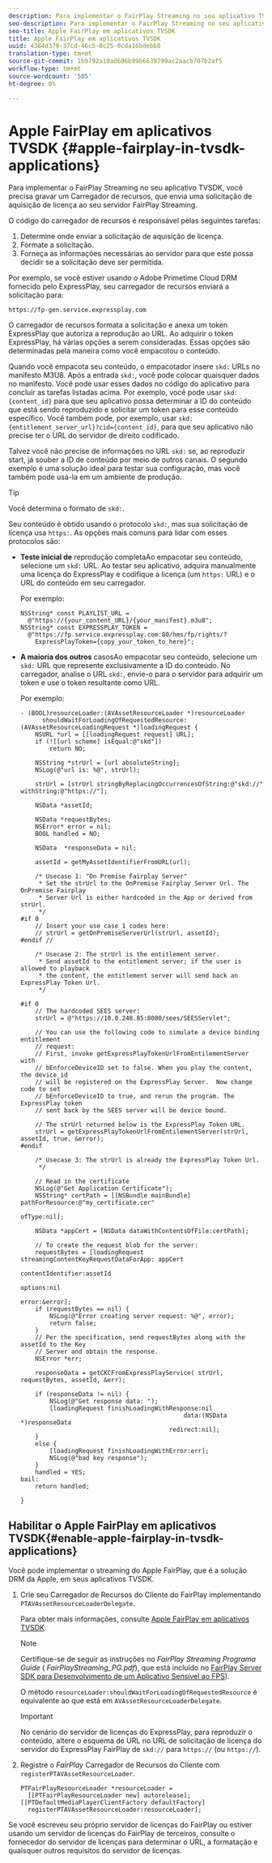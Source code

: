 ```yaml
---
description: Para implementar o FairPlay Streaming no seu aplicativo TVSDK, você precisa gravar um Carregador de recursos, que envia uma solicitação de aquisição de licença ao seu servidor FairPlay Streaming.
seo-description: Para implementar o FairPlay Streaming no seu aplicativo TVSDK, você precisa gravar um Carregador de recursos, que envia uma solicitação de aquisição de licença ao seu servidor FairPlay Streaming.
seo-title: Apple FairPlay em aplicativos TVSDK
title: Apple FairPlay em aplicativos TVSDK
uuid: 4384d379-37cd-46c5-8c25-0cda16bdebb8
translation-type: tm+mt
source-git-commit: 1b9792a10ad606b99b6639799ac2aacb707b2af5
workflow-type: tm+mt
source-wordcount: '585'
ht-degree: 0%

---
```



# Apple FairPlay em aplicativos TVSDK {#apple-fairplay-in-tvsdk-applications}

Para implementar o FairPlay Streaming no seu aplicativo TVSDK, você precisa gravar um Carregador de recursos, que envia uma solicitação de aquisição de licença ao seu servidor FairPlay Streaming.

O código do carregador de recursos é responsável pelas seguintes tarefas:

1. Determine onde enviar a solicitação de aquisição de licença.
1. Formate a solicitação.
1. Forneça as informações necessárias ao servidor para que este possa decidir se a solicitação deve ser permitida.

Por exemplo, se você estiver usando o Adobe Primetime Cloud DRM fornecido pelo ExpressPlay, seu carregador de recursos enviará a solicitação para:

```
https://fp-gen.service.expressplay.com
```

O carregador de recursos formata a solicitação e anexa um token ExpressPlay que autoriza a reprodução ao URL. Ao adquirir o token ExpressPlay, há várias opções a serem consideradas. Essas opções são determinadas pela maneira como você empacotou o conteúdo.

Quando você empacota seu conteúdo, o empacotador insere `skd:` URLs no manifesto M3U8. Após a entrada `skd:`, você pode colocar quaisquer dados no manifesto. Você pode usar esses dados no código do aplicativo para concluir as tarefas listadas acima. Por exemplo, você pode usar `skd:{content_id}` para que seu aplicativo possa determinar a ID do conteúdo que está sendo reproduzido e solicitar um token para esse conteúdo específico. Você também pode, por exemplo, usar `skd:{entitlement_server_url}?cid={content_id}`, para que seu aplicativo não precise ter o URL do servidor de direito codificado.

Talvez você não precise de informações no URL `skd:` se, ao reproduzir start, já souber a ID de conteúdo por meio de outros canais. O segundo exemplo é uma solução ideal para testar sua configuração, mas você também pode usá-la em um ambiente de produção.

>[!TIP]
>
>Você determina o formato de `skd:`.

Seu conteúdo é obtido usando o protocolo `skd:`, mas sua solicitação de licença usa `https:`. As opções mais comuns para lidar com esses protocolos são:

* **Teste inicial de** reprodução completaAo empacotar seu conteúdo, selecione um  `skd:` URL. Ao testar seu aplicativo, adquira manualmente uma licença do ExpressPlay e codifique a licença (um `https:` URL) e o URL do conteúdo em seu carregador.

   Por exemplo:

   ```
   NSString* const PLAYLIST_URL =  
     @"https://{your_content_URL}/{your_manifest}.m3u8"; 
   NSString* const EXPRESSPLAY_TOKEN =  
     @"https://fp.service.expressplay.com:80/hms/fp/rights/? 
       ExpressPlayToken={copy_your_token_to_here}";
   ```

* **A maioria dos outros** casosAo empacotar seu conteúdo, selecione um  `skd:` URL que represente exclusivamente a ID do conteúdo. No carregador, analise o URL `skd:`, envie-o para o servidor para adquirir um token e use o token resultante como URL.

   Por exemplo:

   ```
   - (BOOL)resourceLoader:(AVAssetResourceLoader *)resourceLoader  
         shouldWaitForLoadingOfRequestedResource:(AVAssetResourceLoadingRequest *)loadingRequest { 
       NSURL *url = [[loadingRequest request] URL]; 
       if (![[url scheme] isEqual:@"skd"]) 
           return NO; 
   
       NSString *strUrl = [url absoluteString]; 
       NSLog(@"url is: %@", strUrl); 
   
       strUrl = [strUrl stringByReplacingOccurrencesOfString:@"skd://" withString:@"https://"]; 
   
       NSData *assetId; 
   
       NSData *requestBytes; 
       NSError* error = nil; 
       BOOL handled = NO; 
   
       NSData  *responseData = nil; 
   
       assetId = getMyAssetIdentifierFromURL(url); 
   
       /* Usecase 1: "On Premise Fairplay Server" 
        * Set the strUrl to the OnPremise Fairplay Server Url. The OnPremise Fairplay  
        * Server Url is either hardcoded in the App or derived from strUrl. 
        */ 
   #if 0  
       // Insert your use case 1 codes here: 
       // strUrl = getOnPremiseServerUrl(strUrl, assetId); 
   #endif // 
   
       /* Usecase 2: The strUrl is the entitlement server. 
        * Send assetId to the entitlement server; if the user is allowed to playback  
        * the content, the entitlement server will send back an ExpressPlay Token Url. 
        */ 
   
   #if 0 
       // The hardcoded SEES server: 
       strUrl = @"https://10.0.248.85:8080/sees/SEESServlet"; 
   
       // You can use the following code to simulate a device binding entitlement  
       // request:  
       // First, invoke getExpressPlayTokenUrlFromEntilementServer with  
       // bEnforceDeviceID set to false. When you play the content, the device_id  
       // will be registered on the ExpressPlay Server.  Now change code to set  
       // bEnforceDeviceID to true, and rerun the program. The ExpressPlay token  
       // sent back by the SEES server will be device bound. 
   
       // The strUrl returned below is the ExpressPlay Token URL. 
       strUrl = getExpressPlayTokenUrlFromEntilementServer(strUrl, assetId, true, &error); 
   #endif 
   
       /* Usecase 3: The strUrl is already the ExpressPlay Token Url. 
        */ 
   
       // Read in the certificate 
       NSLog(@"Get Application Certificate"); 
       NSString* certPath = [[NSBundle mainBundle] pathForResource:@"my_certificate.cer"  
                                                            ofType:nil]; 
   
       NSData *appCert = [NSData dataWithContentsOfFile:certPath]; 
   
       // To create the request blob for the server: 
       requestBytes = [loadingRequest streamingContentKeyRequestDataForApp: appCert 
                                                         contentIdentifier:assetId  
                                                                   options:nil  
                                                                     error:&error]; 
       if (requestBytes == nil) { 
           NSLog(@"Error creating server request: %@", error); 
           return false; 
       } 
       // Per the specification, send requestBytes along with the assetId to the Key 
       // Server and obtain the response. 
       NSError *err; 
   
       responseData = getCKCFromExpressPlayService( strUrl, requestBytes, assetId, &err); 
   
       if (responseData != nil) { 
           NSLog(@"Get response data: "); 
           [loadingRequest finishLoadingWithResponse:nil  
                                                data:(NSData *)responseData 
                                            redirect:nil]; 
       } 
       else { 
           [loadingRequest finishLoadingWithError:err]; 
           NSLog(@"bad key response"); 
       } 
       handled = YES; 
   bail: 
       return handled; 
   
   }
   ```

## Habilitar o Apple FairPlay em aplicativos TVSDK{#enable-apple-fairplay-in-tvsdk-applications}

Você pode implementar o streaming do Apple FairPlay, que é a solução DRM da Apple, em seus aplicativos TVSDK.

1. Crie seu Carregador de Recursos do Cliente do FairPlay implementando `PTAVAssetResourceLoaderDelegate`.

   Para obter mais informações, consulte [Apple FairPlay em aplicativos TVSDK](../../../tvsdk-1.4-for-ios/c-psdk-ios-1.4-drm-content-security/c-psdk-ios-1.4-apple-fairplay-tvsdk/c-psdk-ios-1.4-apple-fairplay-tvsdk.md).

   >[!NOTE]
   >
   >Certifique-se de seguir as instruções no *FairPlay Streaming Programa Guide* ( *FairPlayStreaming_PG.pdf*), que está incluído no [FairPlay Server SDK para Desenvolvimento de um Aplicativo Sensível ao FPS](https://developer.apple.com/services-account/download?path=/Developer_Tools/FairPlay_Streaming_SDK/FairPlay_Streaming_Server_SDK.zip)).

   O método `resourceLoader:shouldWaitForLoadingOfRequestedResource` é equivalente ao que está em `AVAssetResourceLoaderDelegate`.

   >[!IMPORTANT]
   >
   >No cenário do servidor de licenças do ExpressPlay, para reproduzir o conteúdo, altere o esquema de URL no URL de solicitação de licença do servidor do ExpressPlay FairPlay de `skd://` para `https://` (ou `https://`).

1. Registre o *FairPlay* Carregador de Recursos do Cliente com `registerPTAVAssetResourceLoader`.

   ```
   PTFairPlayResourceLoader *resourceLoader =  
     [[PTFairPlayResourceLoader new] autorelease];  
   [[PTDefaultMediaPlayerClientFactory defaultFactory]  
     registerPTAVAssetResourceLoader:resourceLoader];
   ```

Se você escreveu seu próprio servidor de licenças do FairPlay ou estiver usando um servidor de licenças do FairPlay de terceiros, consulte o fornecedor do servidor de licenças para determinar o URL, a formatação e quaisquer outros requisitos do servidor de licenças.